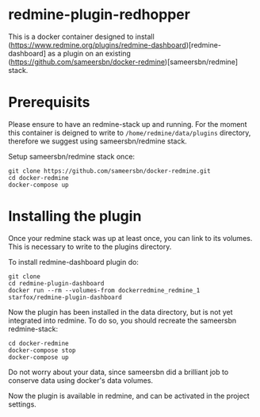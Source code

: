 # redmine-plugin-redhopper

This is a docker container designed to install (https://www.redmine.org/plugins/redmine-dashboard)[redmine-dashboard] as a plugin on an existing (https://github.com/sameersbn/docker-redmine)[sameersbn/redmine] stack.

# Prerequisits

Please ensure to have an redmine-stack up and running. For the moment this container is deigned to write to `/home/redmine/data/plugins` directory, therefore we suggest using sameersbn/redmine stack.

Setup sameersbn/redmine stack once:

```
git clone https://github.com/sameersbn/docker-redmine.git
cd docker-redmine
docker-compose up
```

# Installing the plugin

Once your redmine stack was up at least once, you can link to its volumes. This is necessary to write to the plugins directory.

To install redmine-dashboard plugin do:

```
git clone 
cd redmine-plugin-dashboard
docker run --rm --volumes-from dockerredmine_redmine_1 starfox/redmine-plugin-dashboard
```

Now the plugin has been installed in the data directory, but is not yet integrated into redmine. To do so, you should recreate the sameersbn redmine-stack:

```
cd docker-redmine
docker-compose stop
docker-compose up
```

Do not worry about your data, since sameersbn did a brilliant job to conserve data using docker's data volumes.

Now the plugin is available in redmine, and can be activated in the project settings.

